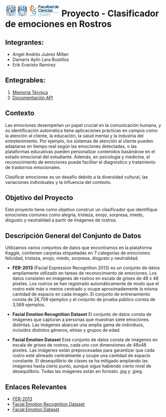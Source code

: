 # ![Logo Facultad de Ciencias](images/logoFC85.png) Proyecto - Clasificador de emociones en Rostros

## Integrantes:  

- Angel Andrés Juárez Millan
- Damaris Aylín Lara Bustillos
- Erik Evaristo Ramírez

## Entegrables:

1. [Memoria Técnica]()
1. [Documentación API]()

## Contexto
Las emociones desempeñan un papel crucial en la comunicación humana, y su identificación automática tiene aplicaciones prácticas en campos como la atención al cliente, la educación, la salud mental y la industria del entretenimiento. Por ejemplo, los sistemas de atención al cliente pueden adaptarse en tiempo real según las emociones detectadas, o las plataformas educativas pueden personalizar contenidos basándose en el estado emocional del estudiante. Además, en psicología y medicina, el reconocimiento de emociones puede facilitar el diagnóstico y tratamiento de trastornos emocionales.

Clasificar emociones es un desafío debido a la diversidad cultural, las variaciones individuales y la influencia del contexto.

## Objetivo del Proyecto
Este proyecto tiene como objetivo construir un clasificador que identifique emociones comunes como alegría, tristeza, enojo, sorpresa, miedo, disgusto y neutralidad a partir de imágenes de rostros.

## Descripción General del Conjunto de Datos

Utilizamos varios conjuntos de datos que encontramos en la plataforma Kaggle, contienen carpetas etiquetadas en 7 categorías de emociones: felicidad, tristeza, enojo, miedo, sorpresa, disgusto y neutralidad.

- **FER-2013**
(Facial Expression Recognition 2013) es un conjunto de datos ampliamente utilizado en tareas de reconocimiento de emociones. Los datos consisten en imágenes de rostros en escala de grises de 48 x 48 píxeles. Los rostros se han registrado automáticamente de modo que el rostro esté más o menos centrado y ocupe aproximadamente la misma cantidad de espacio en cada imagen.
El conjunto de entrenamiento consta de 28,709 ejemplos y el conjunto de prueba público consta de 3,589 ejemplos.

- **Facial Emotion Recognition Dataset**
El conjunto de datos consta de imágenes que capturan a personas que muestran siete emociones distintas. Las imágenes abarcan una amplia gama de individuos, incluidos distintos géneros, etnias y grupos de edad.

- **Facial Emotion Dataset**
Este conjunto de datos consta de imágenes en escala de grises de rostros, cada uno con dimensiones de 48x48 píxeles. Las imágenes están preprocesadas para garantizar que cada rostro esté alineado centralmente y ocupe una cantidad de espacio constante. El desequilibrio de clases se ha mitigado ampliando las imágenes hasta cierto punto, aunque sigue habiendo cierto nivel de desequilibrio. Todas las imágenes están en formato .jpg y .jpeg.

## Enlaces Relevantes
- [FER-2013](https://www.kaggle.com/datasets/msambare/fer2013)
- [Facial Emotion Recognition Dataset](https://www.kaggle.com/datasets/tapakah68/facial-emotion-recognition)
- [Facial Emotion Dataset](https://www.kaggle.com/datasets/dilkushsingh/facial-emotion-dataset)

